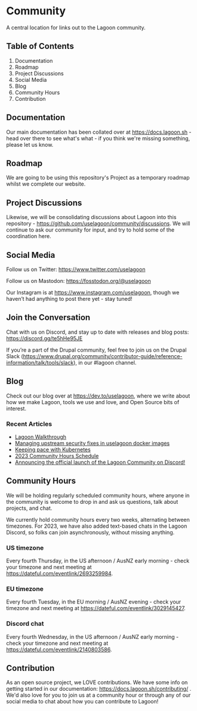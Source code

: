 # Community
A central location for links out to the Lagoon community.

## Table of Contents
1. Documentation
2. Roadmap
3. Project Discussions
4. Social Media
5. Blog
6. Community Hours
7. Contribution


## Documentation
Our main documentation has been collated over at https://docs.lagoon.sh - head over there to see what's what - if you think we're missing something, please let us know.

## Roadmap
We are going to be using this repository's Project as a temporary roadmap whilst we complete our website.

## Project Discussions
Likewise, we will be consolidating discussions about Lagoon into this repository - https://github.com/uselagoon/community/discussions. We will continue to ask our community for input, and try to hold some of the coordination here.

## Social Media

Follow us on Twitter: https://www.twitter.com/uselagoon

Follow us on Mastodon: https://fosstodon.org/@uselagoon

Our Instagram is at https://www.instagram.com/uselagoon, though we haven’t had anything to post there yet - stay tuned!

## Join the Conversation

Chat with us on Discord, and stay up to date with releases and blog posts: https://discord.gg/te5hHe95JE

If you’re a part of the Drupal community, feel free to join us on the Drupal Slack (https://www.drupal.org/community/contributor-guide/reference-information/talk/tools/slack), in our #lagoon channel. 

## Blog

Check out our blog over at https://dev.to/uselagoon, where we write about how we make Lagoon, tools we use and love, and Open Source bits of interest.

### Recent Articles
<!--START_SECTION:devtofeed-->
* [Lagoon Walkthrough](https:&#x2F;&#x2F;dev.to&#x2F;uselagoon&#x2F;lagoon-walkthrough-1on1)
* [Managing upstream security fixes in uselagoon docker images](https:&#x2F;&#x2F;dev.to&#x2F;uselagoon&#x2F;managing-upstream-security-fixes-in-uselagoon-docker-images-3bdo)
* [Keeping pace with Kubernetes](https:&#x2F;&#x2F;dev.to&#x2F;uselagoon&#x2F;keeping-pace-with-kubernetes-54i4)
* [2023 Community Hours Schedule](https:&#x2F;&#x2F;dev.to&#x2F;uselagoon&#x2F;2023-community-hours-schedule-701)
* [Announcing the official launch of the Lagoon Community on Discord!](https:&#x2F;&#x2F;dev.to&#x2F;uselagoon&#x2F;announcing-the-official-launch-of-the-lagoon-community-on-discord-4hji)
<!--END_SECTION:devtofeed-->

## Community Hours

We will be holding regularly scheduled community hours, where anyone in the community is welcome to drop in and ask us questions, talk about projects, and chat.

We currently hold community hours every two weeks, alternating between timezones. For 2023, we have also added text-based chats in the Lagoon Discord, so folks can join asynchronously, without missing anything. 

### US timezone 
Every fourth Thursday, in the US afternoon / AusNZ early morning - check your timezone and next meeting at https://dateful.com/eventlink/2693259984.

### EU timezone
Every fourth Tuesday, in the EU morning / AusNZ evening - check your timezone and next meeting at https://dateful.com/eventlink/3029145427.

### Discord chat
Every fourth Wednesday, in the US afternoon / AusNZ early morning - check your timezone and next meeting at https://dateful.com/eventlink/2140803586.

## Contribution

As an open source project, we LOVE contributions. We have some info on getting started in our documentation: https://docs.lagoon.sh/contributing/ . We'd also love for you to join us at a community hour or through any of our social media to chat about how you can contribute to Lagoon!



